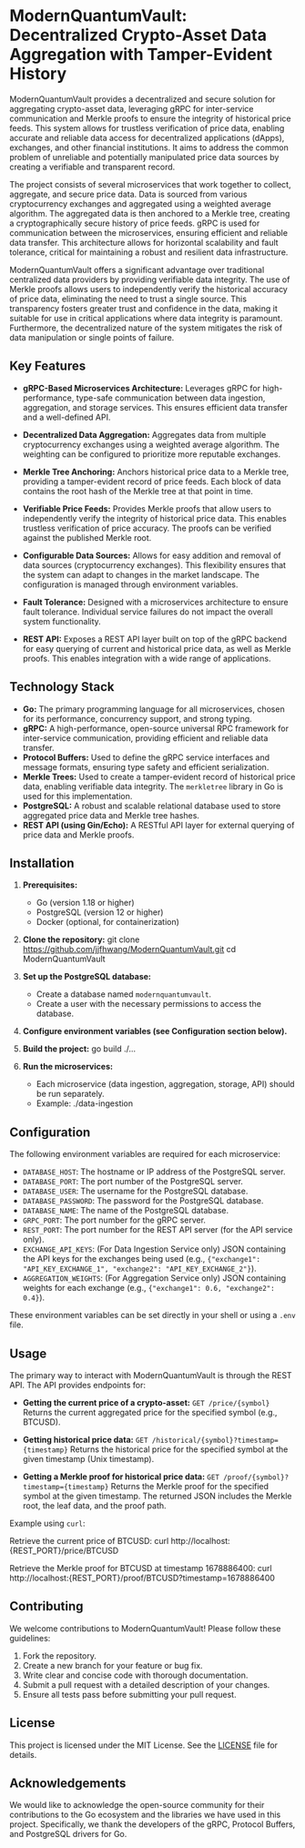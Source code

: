 # ModernQuantumVault: Decentralized Crypto-Asset Data Aggregation with Tamper-Evident History

ModernQuantumVault provides a decentralized and secure solution for aggregating crypto-asset data, leveraging gRPC for inter-service communication and Merkle proofs to ensure the integrity of historical price feeds. This system allows for trustless verification of price data, enabling accurate and reliable data access for decentralized applications (dApps), exchanges, and other financial institutions. It aims to address the common problem of unreliable and potentially manipulated price data sources by creating a verifiable and transparent record.

The project consists of several microservices that work together to collect, aggregate, and secure price data. Data is sourced from various cryptocurrency exchanges and aggregated using a weighted average algorithm. The aggregated data is then anchored to a Merkle tree, creating a cryptographically secure history of price feeds. gRPC is used for communication between the microservices, ensuring efficient and reliable data transfer. This architecture allows for horizontal scalability and fault tolerance, critical for maintaining a robust and resilient data infrastructure.

ModernQuantumVault offers a significant advantage over traditional centralized data providers by providing verifiable data integrity. The use of Merkle proofs allows users to independently verify the historical accuracy of price data, eliminating the need to trust a single source. This transparency fosters greater trust and confidence in the data, making it suitable for use in critical applications where data integrity is paramount. Furthermore, the decentralized nature of the system mitigates the risk of data manipulation or single points of failure.

## Key Features

*   **gRPC-Based Microservices Architecture:** Leverages gRPC for high-performance, type-safe communication between data ingestion, aggregation, and storage services. This ensures efficient data transfer and a well-defined API.

*   **Decentralized Data Aggregation:** Aggregates data from multiple cryptocurrency exchanges using a weighted average algorithm. The weighting can be configured to prioritize more reputable exchanges.

*   **Merkle Tree Anchoring:** Anchors historical price data to a Merkle tree, providing a tamper-evident record of price feeds. Each block of data contains the root hash of the Merkle tree at that point in time.

*   **Verifiable Price Feeds:** Provides Merkle proofs that allow users to independently verify the integrity of historical price data. This enables trustless verification of price accuracy. The proofs can be verified against the published Merkle root.

*   **Configurable Data Sources:** Allows for easy addition and removal of data sources (cryptocurrency exchanges). This flexibility ensures that the system can adapt to changes in the market landscape. The configuration is managed through environment variables.

*   **Fault Tolerance:** Designed with a microservices architecture to ensure fault tolerance. Individual service failures do not impact the overall system functionality.

*   **REST API:** Exposes a REST API layer built on top of the gRPC backend for easy querying of current and historical price data, as well as Merkle proofs. This enables integration with a wide range of applications.

## Technology Stack

*   **Go:** The primary programming language for all microservices, chosen for its performance, concurrency support, and strong typing.
*   **gRPC:** A high-performance, open-source universal RPC framework for inter-service communication, providing efficient and reliable data transfer.
*   **Protocol Buffers:** Used to define the gRPC service interfaces and message formats, ensuring type safety and efficient serialization.
*   **Merkle Trees:** Used to create a tamper-evident record of historical price data, enabling verifiable data integrity. The `merkletree` library in Go is used for this implementation.
*   **PostgreSQL:** A robust and scalable relational database used to store aggregated price data and Merkle tree hashes.
*   **REST API (using Gin/Echo):** A RESTful API layer for external querying of price data and Merkle proofs.

## Installation

1.  **Prerequisites:**
    *   Go (version 1.18 or higher)
    *   PostgreSQL (version 12 or higher)
    *   Docker (optional, for containerization)

2.  **Clone the repository:**
    git clone https://github.com/jjfhwang/ModernQuantumVault.git
    cd ModernQuantumVault

3.  **Set up the PostgreSQL database:**
    *   Create a database named `modernquantumvault`.
    *   Create a user with the necessary permissions to access the database.

4.  **Configure environment variables (see Configuration section below).**

5.  **Build the project:**
    go build ./...

6.  **Run the microservices:**
    *   Each microservice (data ingestion, aggregation, storage, API) should be run separately.
    *   Example: ./data-ingestion

## Configuration

The following environment variables are required for each microservice:

*   `DATABASE_HOST`: The hostname or IP address of the PostgreSQL server.
*   `DATABASE_PORT`: The port number of the PostgreSQL server.
*   `DATABASE_USER`: The username for the PostgreSQL database.
*   `DATABASE_PASSWORD`: The password for the PostgreSQL database.
*   `DATABASE_NAME`: The name of the PostgreSQL database.
*   `GRPC_PORT`: The port number for the gRPC server.
*   `REST_PORT`: The port number for the REST API server (for the API service only).
*   `EXCHANGE_API_KEYS`: (For Data Ingestion Service only) JSON containing the API keys for the exchanges being used (e.g., `{"exchange1": "API_KEY_EXCHANGE_1", "exchange2": "API_KEY_EXCHANGE_2"}`).
*   `AGGREGATION_WEIGHTS`: (For Aggregation Service only) JSON containing weights for each exchange (e.g., `{"exchange1": 0.6, "exchange2": 0.4}`).

These environment variables can be set directly in your shell or using a `.env` file.

## Usage

The primary way to interact with ModernQuantumVault is through the REST API. The API provides endpoints for:

*   **Getting the current price of a crypto-asset:**
    `GET /price/{symbol}`
    Returns the current aggregated price for the specified symbol (e.g., BTCUSD).

*   **Getting historical price data:**
    `GET /historical/{symbol}?timestamp={timestamp}`
    Returns the historical price for the specified symbol at the given timestamp (Unix timestamp).

*   **Getting a Merkle proof for historical price data:**
    `GET /proof/{symbol}?timestamp={timestamp}`
    Returns the Merkle proof for the specified symbol at the given timestamp. The returned JSON includes the Merkle root, the leaf data, and the proof path.

Example using `curl`:

Retrieve the current price of BTCUSD:
curl http://localhost:{REST_PORT}/price/BTCUSD

Retrieve the Merkle proof for BTCUSD at timestamp 1678886400:
curl http://localhost:{REST_PORT}/proof/BTCUSD?timestamp=1678886400

## Contributing

We welcome contributions to ModernQuantumVault! Please follow these guidelines:

1.  Fork the repository.
2.  Create a new branch for your feature or bug fix.
3.  Write clear and concise code with thorough documentation.
4.  Submit a pull request with a detailed description of your changes.
5.  Ensure all tests pass before submitting your pull request.

## License

This project is licensed under the MIT License. See the [LICENSE](https://github.com/jjfhwang/ModernQuantumVault/blob/main/LICENSE) file for details.

## Acknowledgements

We would like to acknowledge the open-source community for their contributions to the Go ecosystem and the libraries we have used in this project. Specifically, we thank the developers of the gRPC, Protocol Buffers, and PostgreSQL drivers for Go.